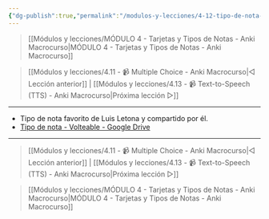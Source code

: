 ```yaml
---
{"dg-publish":true,"permalink":"/modulos-y-lecciones/4-12-tipo-de-nota-volteable-anki-macrocurso/","noteIcon":"","updated":"2024-05-22T14:15:52.413+02:00"}
---
```



> [[Módulos y lecciones/MÓDULO 4 - Tarjetas y Tipos de Notas - Anki Macrocurso\|MÓDULO 4 - Tarjetas y Tipos de Notas - Anki Macrocurso]]

> [[Módulos y lecciones/4.11 - 📹 Multiple Choice - Anki Macrocurso\|◁ Lección anterior]] | [[Módulos y lecciones/4.13 - 📹 Text-to-Speech (TTS) - Anki Macrocurso\|Próxima lección ▷]]

---

- Tipo de nota favorito de Luis Letona y compartido por él.
- [Tipo de nota - Volteable - Google Drive](https://drive.google.com/file/d/1c62mZuE3pXRX6g5lD3ohXaVWlqI3yF3s/view?usp=drive_link)

---

> [[Módulos y lecciones/4.11 - 📹 Multiple Choice - Anki Macrocurso\|◁ Lección anterior]] | [[Módulos y lecciones/4.13 - 📹 Text-to-Speech (TTS) - Anki Macrocurso\|Próxima lección ▷]]

> [[Módulos y lecciones/MÓDULO 4 - Tarjetas y Tipos de Notas - Anki Macrocurso\|MÓDULO 4 - Tarjetas y Tipos de Notas - Anki Macrocurso]]